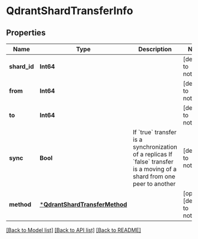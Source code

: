 # QdrantShardTransferInfo


## Properties
Name | Type | Description | Notes
------------ | ------------- | ------------- | -------------
**shard_id** | **Int64** |  | [default to nothing]
**from** | **Int64** |  | [default to nothing]
**to** | **Int64** |  | [default to nothing]
**sync** | **Bool** | If &#x60;true&#x60; transfer is a synchronization of a replicas If &#x60;false&#x60; transfer is a moving of a shard from one peer to another | [default to nothing]
**method** | [***QdrantShardTransferMethod**](QdrantShardTransferMethod.md) |  | [optional] [default to nothing]


[[Back to Model list]](../README.md#models) [[Back to API list]](../README.md#api-endpoints) [[Back to README]](../README.md)



